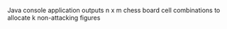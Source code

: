 Java console application outputs n x m chess board cell combinations to allocate k non-attacking figures